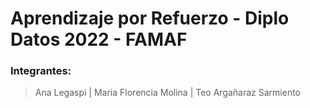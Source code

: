 # Aprendizaje por Refuerzo - Diplo Datos 2022 - FAMAF

### **Integrantes:**

> Ana Legaspi | Maria Florencia Molina | Teo Argañaraz Sarmiento  
